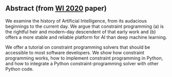 ## Abstract (from [WI 2020](http://wi2020.vcrab.com.au/) paper)

We examine the history of Artificial Intelligence, from its audacious beginnings to the current day. We argue that constraint programming (a) is the rightful heir and modern-day descendent of that early work and (b) offers a more stable and reliable platform for AI than deep machine learning.

We offer a tutorial on constraint programming solvers that should be accessible to most software developers. We show how constraint programming works, how to implement constraint programming in Python, and how to integrate a Python constraint-programming solver with other Python code. 


